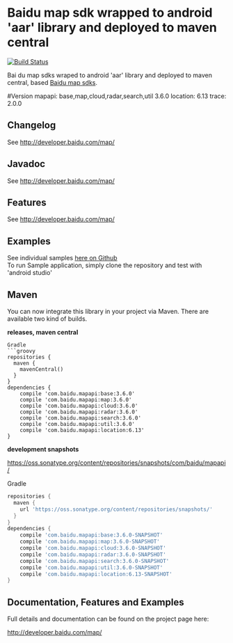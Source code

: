 Baidu map sdk wrapped to android 'aar' library and deployed to maven central
====================================
[![Build Status](https://travis-ci.org/loopj/android-async-http.png?branch=master)](https://travis-ci.org/loopj/android-async-http)

Bai du map sdks wraped to android 'aar' library and deployed to maven central, based [Baidu map sdks](http://developer.baidu.com/map/).

#Version
mapapi: base,map,cloud,radar,search,util	3.6.0
location: 6.13
trace: 2.0.0

Changelog
---------
See http://developer.baidu.com/map/

Javadoc
-------
See http://developer.baidu.com/map/

Features
--------
See http://developer.baidu.com/map/

Examples
--------

See individual samples [here on Github](https://github.com/loopj/android-async-http/tree/1.4.9/sample/src/main/java/com/loopj/android/http/sample)  
To run Sample application, simply clone the repository and test with 'android studio'  

Maven
-----
You can now integrate this library in your project via Maven. There are available two kind of builds.

**releases, maven central**

```
Gradle
```groovy
repositories {
  maven {
    mavenCentral()
  }
}
dependencies {
	compile 'com.baidu.mapapi:base:3.6.0'
    compile 'com.baidu.mapapi:map:3.6.0'
    compile 'com.baidu.mapapi:cloud:3.6.0'
    compile 'com.baidu.mapapi:radar:3.6.0'
    compile 'com.baidu.mapapi:search:3.6.0'
    compile 'com.baidu.mapapi:util:3.6.0'
    compile 'com.baidu.mapapi:location:6.13'
}
```

**development snapshots**

https://oss.sonatype.org/content/repositories/snapshots/com/baidu/mapapi/

Gradle
```groovy
repositories {
  maven {
    url 'https://oss.sonatype.org/content/repositories/snapshots/'
  }
}
dependencies {
	compile 'com.baidu.mapapi:base:3.6.0-SNAPSHOT'
    compile 'com.baidu.mapapi:map:3.6.0-SNAPSHOT'
    compile 'com.baidu.mapapi:cloud:3.6.0-SNAPSHOT'
    compile 'com.baidu.mapapi:radar:3.6.0-SNAPSHOT'
    compile 'com.baidu.mapapi:search:3.6.0-SNAPSHOT'
    compile 'com.baidu.mapapi:util:3.6.0-SNAPSHOT'
    compile 'com.baidu.mapapi:location:6.13-SNAPSHOT'
}
```

Documentation, Features and Examples
------------------------------------
Full details and documentation can be found on the project page here:

http://developer.baidu.com/map/

